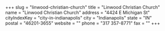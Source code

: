 +++
slug = "linwood-christian-church"
title = "Linwood Christian Church"
name = "Linwood Christian Church"
address = "4424 E Michigan St"
cityIndexKey = "city-in-indianapolis"
city = "Indianapolis"
state = "IN"
postal = "46201-3655"
website = ""
phone = "317 357-8771"
fax = ""
+++
